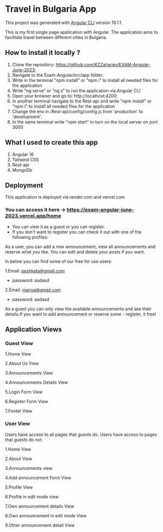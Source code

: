 # Travel in Bulgaria App

This project was generated with [Angular CLI](https://github.com/angular/angular-cli) version 16.1.1.

This is my first single page application with Angular. The application aims to facilitate travel between different cities in Bulgaria.

## How to install it locally ?
1. Clone the repository: https://github.com/KZZahariev/EXAM-Angular-June-2023;
2. Navigate to the Exam-Angular/src/app folder;
3. Write in the terminal "npm install" or "npm i" to install all needed files for the application
4. Write "ng serve" or "ng s" to run the application via Angular CLI
5. Open your browser and go to: http://localhost:4200;
6. In another terminal navigate to the Rest-api and write "npm install" or "npm i" to install all needed files for the application
7. Change the env in /Rest-api/config/config.js from 'production' to 'development'. 
7. In the same terminal write "npm start" to turn on the local server on port 3000

## What I used to create this app
1. Angular 16
2. Tailwind CSS
3. Rest-api
4. MongoDb


## Deployment
This application is deployed via render.com and vercel.com
### You can access it here -> https://exam-angular-june-2023.vercel.app/home
- You can view it as a guest or you can register.
- If you don't want to register you can check it out with one of the following profiles:

As a user, you can add a new announcement, view all announcements and reserve what you like. You can edit and delete your posts if you want. 
  
  In below you can find some of our free for use users:

1.Email: peshkata@gmail.com
  - password: asdasd

2.Email: mariya@gmail.com
  - password: asdasd
  
As a guest you can only view the available announcements and see their details.If you want to add announcement or reserve some - register, it free!

## Application Views

### Guest View
  1.Home View


  2.About Us View


  3.Announcements View
  
  
  4.Announcements Details View
  

  5.Login Form View
  

  6.Register Form View
  

  7.Footer View


### User View
Users have access to all pages that guests do. Users have access to pages that guests do not.

1.Home View


2.About View


3.Announcements view


4.Add announcement Form View


5.Profile View


6.Profile in edit mode view


7.Own announcement details View


8.Own announcement in edit mode View


9.Other announcement detail View
